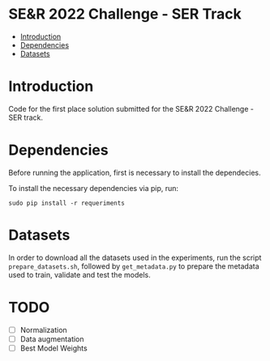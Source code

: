 # SE&R 2022 Challenge - SER Track

- [Introduction](#Introduction)
- [Dependencies](#Dependencies)
- [Datasets](#Datasets)

# Introduction

Code for the first place solution submitted for the SE&R 2022 Challenge - SER track.

# Dependencies

Before running the application, first is necessary to install the dependecies.

To install the necessary dependencies via pip, run:

```
sudo pip install -r requeriments
```

# Datasets

In order to download all the datasets used in the experiments, run the script ```prepare_datasets.sh```, followed by ```get_metadata.py``` to prepare the metadata used to train, validate and test the models.

# TODO

- [ ] Normalization
- [ ] Data augmentation
- [ ] Best Model Weights
